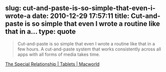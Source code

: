 slug: cut-and-paste-is-so-simple-that-even-i-wrote-a
date: 2010-12-29 17:57:11
title: Cut-and-paste is so simple that even I wrote a routine like that in a...
type: quote
---

> Cut-and-paste is so simple that even I wrote a routine like that in a few hours. A cut-and-paste system that works consistently across all apps with all forms of media takes time.

[The Special Relationship | Tablets | Macworld](http://www.macworld.com/article/156721/2010/12/ihnatko_relationship.html)
